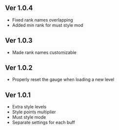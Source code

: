 ## Ver 1.0.4

* Fixed rank names overlapping
* Added min rank for must style mod



## Ver 1.0.3

* Made rank names customizable

## 

## Ver 1.0.2

* Properly reset the gauge when loading a new level

## 

## Ver 1.0.1

* Extra style levels
* Style points multiplier
* Must style mode
* Separate settings for each buff
